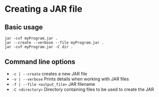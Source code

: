 # Creating a JAR file

## Basic usage

``` shell
jar -cvf myProgram.jar .
jar --create --verbose --file myProgram.jar .
jar -cvf myProgram.jar -C dir .
```

## Command line options

- `-c | --create` creates a new JAR file
- `-v | --verbose` Prints details when working with JAR files
- `-f | --file <output_file>` JAR filename
- `-C <directory>` Directory containing files to be used to create the JAR
